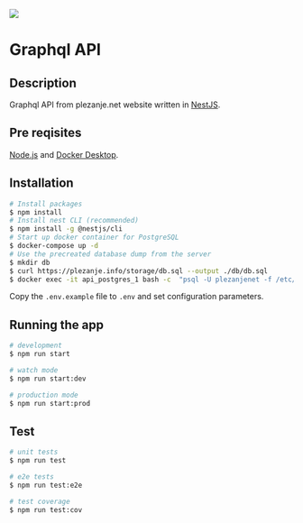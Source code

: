 <img src="https://www.plezanje.net/images/climbing_homepage.gif"  /></a>

# Graphql API

## Description

Graphql API from plezanje.net website written in [NestJS](https://nestjs.com/).

## Pre reqisites

[Node.js](https://nodejs.org/en/) and [Docker Desktop](https://www.docker.com/get-started).

## Installation

```bash
# Install packages
$ npm install
# Install nest CLI (recommended)
$ npm install -g @nestjs/cli
# Start up docker container for PostgreSQL
$ docker-compose up -d
# Use the precreated database dump from the server
$ mkdir db
$ curl https://plezanje.info/storage/db.sql --output ./db/db.sql
$ docker exec -it api_postgres_1 bash -c  "psql -U plezanjenet -f /etc/db/db.sql"
```

Copy the `.env.example` file to `.env` and set configuration parameters.

## Running the app

```bash
# development
$ npm run start

# watch mode
$ npm run start:dev

# production mode
$ npm run start:prod
```

## Test

```bash
# unit tests
$ npm run test

# e2e tests
$ npm run test:e2e

# test coverage
$ npm run test:cov
```
